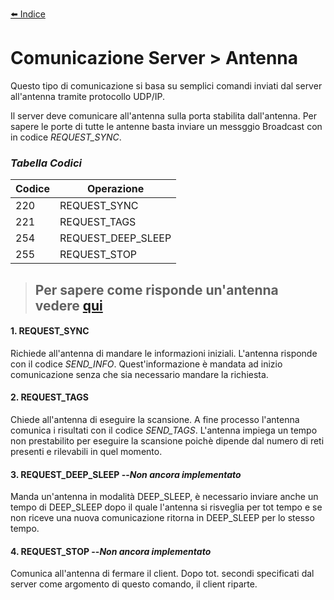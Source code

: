 [⬅️ Indice](index.md)
# Comunicazione Server > Antenna

Questo tipo di comunicazione si basa su semplici comandi inviati dal server all'antenna tramite protocollo UDP/IP.

Il server deve comunicare all'antenna sulla porta stabilita dall'antenna. Per sapere le porte di tutte le antenne basta inviare un messggio Broadcast con in codice *REQUEST_SYNC*.

### *Tabella Codici*

<table>
<thead>
  <tr>
    <th>Codice</th>
    <th>Operazione</th>
  </tr>
</thead>
<tbody>
  <tr>
    <td>220</td>
    <td>REQUEST_SYNC</td>
  </tr>
  <tr>
    <td>221</td>
    <td>REQUEST_TAGS</td>
  </tr>
  <tr>
    <td>254</td>
    <td>REQUEST_DEEP_SLEEP</td>
  </tr>
  <tr>
    <td>255</td>
    <td>REQUEST_STOP</td>
  </tr>
</tbody>
</table>

> ## Per sapere come risponde un'antenna vedere [qui](atos.md)

#### 1. **REQUEST_SYNC**
Richiede all'antenna di mandare le informazioni iniziali. L'antenna risponde con il codice *SEND_INFO*. 
Quest'informazione è mandata ad inizio comunicazione senza che sia necessario mandare la richiesta.

#### 2. **REQUEST_TAGS**
Chiede all'antenna di eseguire la scansione. A fine processo l'antenna comunica i risultati con il codice *SEND_TAGS*.
L'antenna impiega un tempo non prestabilito per eseguire la scansione poichè dipende dal numero di reti presenti e rilevabili in quel momento.

#### 3. **REQUEST_DEEP_SLEEP** --*Non ancora implementato*
Manda un'antenna in modalità DEEP_SLEEP, è necessario inviare anche un tempo di DEEP_SLEEP dopo il quale l'antenna si risveglia per tot tempo e se non riceve una nuova comunicazione ritorna in DEEP_SLEEP per lo stesso tempo.

#### 4. **REQUEST_STOP** --*Non ancora implementato*
Comunica all'antenna di fermare il client. Dopo tot. secondi specificati dal server come argomento di questo comando, il client riparte.
